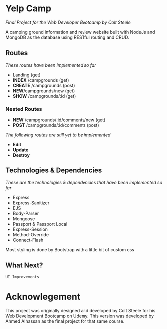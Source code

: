 # Yelp Camp

*Final Project for the Web Developer Bootcamp by Colt Steele*

A camping ground information and review website built with NodeJs and MongoDB as the database using RESTful routing and CRUD.

## Routes
*These routes have been implemented so far*
- Landing (get)
- **INDEX** /campgrounds (get)
- **CREATE** /campgrounds (post)
- **NEW**/campgrounds/new (get)
- **SHOW** /campgrounds/:id (get)
### Nested Routes
- **NEW** /campgrounds/:id/comments/new (get)
- **POST** /campgrounds/:id/comments (post)

*The following routes are still yet to be implemented*
- **Edit**
- **Update**
- **Destroy**

## Technologies & Dependencies
*These are the technologies & dependencies that have been implemented so far*
- Express
- Express-Sanitizer
- EJS
- Body-Parser
- Mongoose
- Passport & Passport Local
- Express-Session
- Method-Override
- Connect-Flash

Most styling is done by Bootstrap with a little bit of custom css

## What Next?

``UI Improvements``

# Acknowlegement

This project was originally designed and developed by Colt Steele for his Web Development Bootcamp on Udemy. This version was developed by Ahmed Alhassan as the final project for that same course.